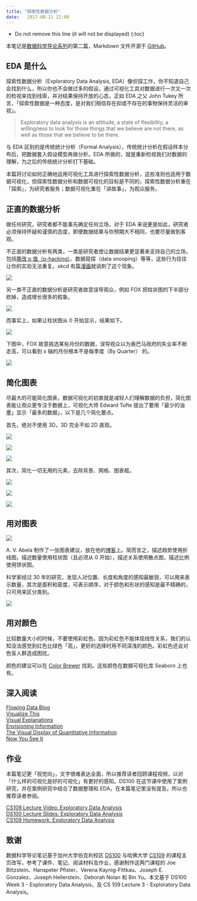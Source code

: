 ```yaml
---
title: "探索性数据分析"
date:   2017-08-11 22:00
---
```

* Do not remove this line (it will not be displayed) 
{:toc}

本笔记是[数据科学导论系列](https://github.com/iewaij/introDataScience)的第二篇，Markdown 文件开源于 [GitHub](https://github.com/iewaij/introDataScience/blob/master/Exploratory%20Data%20Analysis.md)。

## EDA 是什么
探索性数据分析（Exploratory Data Analysis, EDA）像侦探工作，你不知道自己会找到什么，所以你也不会做过多的假设，通过可视化工具对数据进行一次又一次的检视来找到线索，并对结果保持开放的心态，正如 EDA 之父 John Tukey 所言，「探索性数据是一种态度，是对我们相信存在抑或不存在的事物保持灵活的审视」。

> Exploratory data analysis is an attitude, a state of flexibility, a willingness to look for those things that we believe are not there, as well as those that we believe to be there.  

与 EDA 区别的是传统统计分析（Formal Analysis），传统统计分析在假设样本分布后，把数据套入假设模型再做分析。EDA 所做的，就是重新检视我们对数据的理解，为之后的传统统计分析打下基础。

本篇将讨论如何正确地运用可视化工具进行探索性数据分析，这些准则也适用于数据可视化，但探索性数据分析和数据可视化的目标是不同的，探索性数据分析重在「探索」，为研究者服务；数据可视化重在「讲故事」，为观众服务。

## 正直的数据分析
做任何研究，研究者都不能事先确定任何立场，对于 EDA 来说更是如此，研究者必须保持怀疑和谨慎的态度，即便数据结果与你预期大不相同，也要尽量做到客观。

不正直的数据分析有两类，一类是研究者想让数据结果更显著来支持自己的立场，包括[篡改 p 值（p-hacking）](https://www.howsci.com/p-hacking.html)、数据窥探（data snooping）等等，这些行为往往让你的实验无法重复。xkcd 有篇[漫画](https://imgs.xkcd.com/comics/significant.png)就讽刺了这个现象。

![](images/significant.png)

另一类不正直的数据分析是研究者故意误导观众，例如 FOX 把柱状图的下半部分砍掉，造成增长很多的假象。

![](images/foxChart1.png)

而事实上，如果让柱状图从 0 开始显示，结果如下。

![](images/foxChart2.png)

下图中，FOX 故意挑选某些月份的数据，误导观众以为奥巴马政府的失业率不断走高，可以看到 x 轴的月份根本不是每季度（By Quarter） 的。

![](images/foxChart3.png)
 
## 简化图表
尽最大的可能简化图表，数据可视化的初衷就是减轻人们理解数据的负担，简化图表能让观众更专注于数据上，可视化大师 Edward Tufte 提出了要用「最少的油墨」显示「最多的数据」，以下是几个简化要点。

首先，绝对不使用 3D，3D 完全不如 2D 直观。

![](images/dont.png)

![](images/3dBar.png)

![](images/2dBar.png)

其次，简化一切无用的元素，去除背景、网格、图表框。

![](images/chartJunk1.png)

![](images/chartJunk2.png)

![](images/chartJunk3.png)
 
## 用对图表
![](images/choosing_a_good_chart.jpg)

A. V. Abela 制作了一张图表建议，放在他的[博客](http://extremepresentation.typepad.com/blog/2015/01/announcing-the-slide-chooser.html)上。简而言之，描述趋势使用折线图，描述数量使用柱状图（且必须从 0 开始），描述关系使用散点图，描述比例使用饼状图。

科学家经过 30 年的研究，发现人对位置、长度和角度的感知最敏锐，可以用来表示数量，其次是面积和密度，可表示顺序，对于颜色和形状的感知是最不精确的，只可用来区分类别。

![](images/visEfficiency.png)

## 用对颜色
比较数量大小的时候，不要使用彩虹色，因为彩虹色不能体现线性关系，我们的认知没法感觉到红色比绿色「高」，更好的选择时用不同深浅的颜色。彩虹色还会对色盲人群造成困扰。

颜色的建议可以在 [Color Brewer](http://colorbrewer2.org/#type=sequential&scheme=PuBu&n=3) 找到。这些颜色在数据可视化库 Seaborn 上也有。

## 深入阅读
[Flowing Data Blog](http://flowingdata.com)  
[Visualize This](https://book.douban.com/subject/5969455/)  
[Visual Explanations](https://book.douban.com/subject/1438332/)  
[Envisioning Information](https://book.douban.com/subject/1861189/)  
[The Visual Display of Quantitative Information](https://book.douban.com/subject/1316642/)  
[Now You See It](https://book.douban.com/subject/3815834/)

## 作业
本篇笔记更「视觉向」，文字很难表达全面，所以推荐读者回顾课程视频，以对「什么样的可视化是好的可视化」有更好的感知。DS100 在这节课中使用了案例研究，并在案例研究中结合了数据整理和 EDA，在本篇笔记里没有提及，所以也推荐读者参阅。

[CS109 Lecture Video: Exploratory Data Analysis](https://matterhorn.dce.harvard.edu/engage/player/watch.html?id=4dc7719e-1ef4-4ee5-a9d9-fc48c3e13185)  
[DS100 Lecture Slides: Exploratory Data Analysis](https://drive.google.com/file/d/0B7gkaDYGT5X5X2ZKaHZtZkVWVUE/view)  
[CS109 Homework: Exploratory Data Analysis](https://github.com/cs109/2014/blob/master/homework/HW1.ipynb)

## 致谢
数据科学导论笔记基于加州大学伯克利校区 [DS100](http://www.ds100.org/sp17/syllabus) 与哈佛大学 [CS109](http://cs109.github.io/2015/pages/videos.html) 的课程主页改写，参考了课件、笔记、阅读材料及作业，感谢制作这两门课程的 Joe Blitzstein、Hanspeter Pfister、Verena Kaynig-Fittkau、Joseph E. Gonzalez、Joseph Hellerstein、Deborah Nolan 和 Bin Yu。本文基于 DS100  Week 3 - Exploratory Data Analysis，及 CS 109 Lecture 3 - Exploratory Data Analysis。